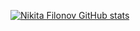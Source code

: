 [![Nikita Filonov GitHub stats](https://github-readme-stats.vercel.app/api?username=Nikita-Filonov&show_icons=true&theme=radical)](https://github.com/anuraghazra/github-readme-stats)